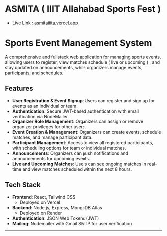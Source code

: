 # ASMITA ( IIIT Allahabad Sports Fest ) 
- Live Link : [asmitaiiita.vercel.app](https://asmitaiiita.vercel.app)
  
# Sports Event Management System
A comprehensive and fullstack web application for managing sports events, allowing users to register, view matches schedule ( live or upcoming ) , and stay updated on announcements, while organizers manage events, participants, and schedules.

## Features

- **User Registration & Event Signup**: Users can register and sign up for events as an individual or team.
- **Authentication**: Secure JWT-based authentication with email verification via NodeMailer.
- **Organizer Role Management**: Organizers can assign or remove organizer privileges for other users.
- **Event Creation & Management**: Organizers can create events, schedule matches, and manage participant data.
- **Participant Management**: Access to view all registered participants, with scheduling options for team or individual matches.
- **Announcements**: Organizers can push notifications and announcements for upcoming events.
- **Live and Upcoming Matches**: Users can see ongoing matches in real-time and view matches scheduled within the next 8 hours.

## Tech Stack

- **Frontend**: React, Tailwind CSS  
  - Deployed on Vercel
- **Backend**: Node.js, Express, MongoDB Atlas  
  - Deployed on Render
- **Authentication**: JSON Web Tokens (JWT)
- **Mailing**: Nodemailer with Gmail SMTP for user verification

---
